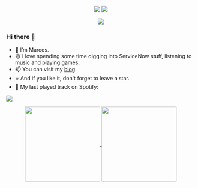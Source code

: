 <p align="center">
<a title="hits" target="_blank" href="https://github.com/mvkassak/mvkassak"><img src="https://hits.b3log.org/mvkassak/mvkassak.svg" ></a>
<a title="github" target="_blank" href="https://github.com/mvkassak"><img src="https://img.shields.io/badge/dynamic/json?label=GitHub&suffix=%20followers&query=%24.data.totalSubs&url=https%3A%2F%2Fapi.spencerwoo.com%2Fsubstats%2F%3Fsource%3Dgithub%26queryKey%3Dmvkassak&labelColor=282c34&color=353940&logo=github&longCache=true" ></a>

<p align="center">
  <img src="https://github-profile-trophy.vercel.app/?username=ryo-ma&theme=onedark&row=2&column=3">
</p>

### Hi there 👋
- 🔭 I’m Marcos.
- 😄 I love spending some time digging into ServiceNow stuff, listening to music and playing games.
- 📫 You can visit my [blog](https://request.do).
- ⭐ And if you like it, don't forget to leave a star.
- 🎵 My last played track on Spotify:


<p align="left">
  <img src="https://spotify-github-profile.vercel.app/api/view?uid=mvkassak&cover_image=true&theme=natemoo-re&show_offline=false&background_color=121212c&interchange=true&bar_color_cover=true">
</p>

<p align="center">  
<a href="https://github.com/mvkassak/github-readme-stats">
  <img height=200 align="center" src="https://github-readme-stats.vercel.app/api?username=mvkassak&rank_icon=github&card_width=160" />
</a>
<a href="https://github.com/mvkassak/convoychat">
  <img height=200 align="center" src="https://github-readme-stats.vercel.app/api/top-langs?username=mvkassak&layout=compact&langs_count=8&card_width=160" />
</a>
<p align="left">  




  

